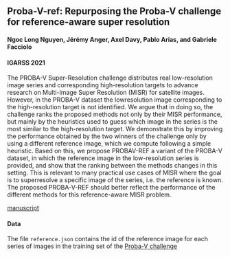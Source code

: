 ##  Proba-V-ref: Repurposing the Proba-V challenge for reference-aware super resolution

#### Ngoc Long Nguyen, Jérémy Anger, Axel Davy, Pablo Arias, and Gabriele Facciolo
#### IGARSS 2021 

The PROBA-V Super-Resolution challenge distributes real low-resolution image series and corresponding high-resolution targets to advance research
on Multi-Image Super Resolution (MISR) for satellite
images. However, in the PROBA-V dataset the lowresolution image corresponding to the high-resolution
target is not identified. We argue that in doing so,
the challenge ranks the proposed methods not only by
their MISR performance, but mainly by the heuristics
used to guess which image in the series is the most
similar to the high-resolution target. We demonstrate
this by improving the performance obtained by the
two winners of the challenge only by using a different reference image, which we compute following a
simple heuristic. Based on this, we propose PROBAV-REF a variant of the PROBA-V dataset, in which
the reference image in the low-resolution series is provided, and show that the ranking between the methods changes in this setting. This is relevant to many
practical use cases of MISR where the goal is to superresolve a specific image of the series, i.e. the reference
is known. The proposed PROBA-V-REF should better reflect the performance of the different methods
for this reference-aware MISR problem.

[manuscript](https://arxiv.org/pdf/2101.10200.pdf)

#### Data

The file `reference.json` contains the id of the reference image for each series of images in the training set of the [Proba-V challenge](https://kelvins.esa.int/proba-v-super-resolution/)
